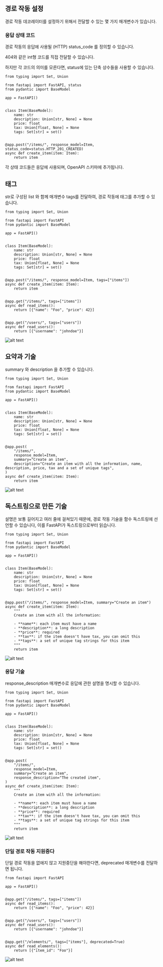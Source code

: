 ## 경로 작동 설정
경로 작동 데코레이터를 설정하기 위해서 전달할 수 있는 몇 가지 매개변수가 있습니다.

### 응답 상태 코드

경로 작동의 응답에 사용될 (HTTP) status_code 를 정의할 수 있습니다.

404와 같은 int형 코드를 직접 전달할 수 있습니다.

하지만 각 코드의 의미를 모른다면, status에 있는 단축 상수들을 사용할 수 있습니다.

```
from typing import Set, Union

from fastapi import FastAPI, status
from pydantic import BaseModel

app = FastAPI()


class Item(BaseModel):
    name: str
    description: Union[str, None] = None
    price: float
    tax: Union[float, None] = None
    tags: Set[str] = set()


@app.post("/items/", response_model=Item, status_code=status.HTTP_201_CREATED)
async def create_item(item: Item):
    return item
```

각 상태 코드들은 응답에 사용되며, OpenAPI 스키마에 추가됩니다.

## 태그

str로 구성된 list 와 함께 매개변수 tags를 전달하여, 경로 작동에 태그를 추가할 수 있습니다.

```
from typing import Set, Union

from fastapi import FastAPI
from pydantic import BaseModel

app = FastAPI()


class Item(BaseModel):
    name: str
    description: Union[str, None] = None
    price: float
    tax: Union[float, None] = None
    tags: Set[str] = set()


@app.post("/items/", response_model=Item, tags=["items"])
async def create_item(item: Item):
    return item


@app.get("/items/", tags=["items"])
async def read_items():
    return [{"name": "Foo", "price": 42}]


@app.get("/users/", tags=["users"])
async def read_users():
    return [{"username": "johndoe"}]
```

![alt text](../../ETC/tags.png)

## 요약과 기술

summary 와 description 을 추가할 수 있습니다.

```
from typing import Set, Union

from fastapi import FastAPI
from pydantic import BaseModel

app = FastAPI()


class Item(BaseModel):
    name: str
    description: Union[str, None] = None
    price: float
    tax: Union[float, None] = None
    tags: Set[str] = set()


@app.post(
    "/items/",
    response_model=Item,
    summary="Create an item",
    description="Create an item with all the information, name, description, price, tax and a set of unique tags",
)
async def create_item(item: Item):
    return item
```

![alt text](<../../ETC/summary description.png>)

## 독스트링으로 만든 기술

설명은 보통 길어지고 여러 줄에 걸쳐있기 때문에, 경로 작동 기술을 함수 독스트링에 선언할 수 있습니다, 이를 FastAPI가 독스트링으로부터 읽습니다.

```
from typing import Set, Union

from fastapi import FastAPI
from pydantic import BaseModel

app = FastAPI()


class Item(BaseModel):
    name: str
    description: Union[str, None] = None
    price: float
    tax: Union[float, None] = None
    tags: Set[str] = set()


@app.post("/items/", response_model=Item, summary="Create an item")
async def create_item(item: Item):
    """
    Create an item with all the information:

    - **name**: each item must have a name
    - **description**: a long description
    - **price**: required
    - **tax**: if the item doesn't have tax, you can omit this
    - **tags**: a set of unique tag strings for this item
    """
    return item
```

![alt text](../../ETC/description.png)

### 응답 기술

response_description 매개변수로 응답에 관한 설명을 명시할 수 있습니다.

```
from typing import Set, Union

from fastapi import FastAPI
from pydantic import BaseModel

app = FastAPI()


class Item(BaseModel):
    name: str
    description: Union[str, None] = None
    price: float
    tax: Union[float, None] = None
    tags: Set[str] = set()


@app.post(
    "/items/",
    response_model=Item,
    summary="Create an item",
    response_description="The created item",
)
async def create_item(item: Item):
    """
    Create an item with all the information:

    - **name**: each item must have a name
    - **description**: a long description
    - **price**: required
    - **tax**: if the item doesn't have tax, you can omit this
    - **tags**: a set of unique tag strings for this item
    """
    return item
```

![alt text](<../../ETC/response_description.png>)

### 단일 경로 작동 지원중다

단일 경로 작동을 없애지 않고 지원중단을 해야한다면, deprecated 매개변수를 전달하면 됩니다.

```
from fastapi import FastAPI

app = FastAPI()


@app.get("/items/", tags=["items"])
async def read_items():
    return [{"name": "Foo", "price": 42}]


@app.get("/users/", tags=["users"])
async def read_users():
    return [{"username": "johndoe"}]


@app.get("/elements/", tags=["items"], deprecated=True)
async def read_elements():
    return [{"item_id": "Foo"}]
```
![alt text](../../ETC/deprecated.png)

